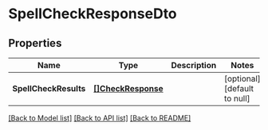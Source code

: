 # SpellCheckResponseDto

## Properties
Name | Type | Description | Notes
------------ | ------------- | ------------- | -------------
**SpellCheckResults** | [**[]CheckResponse**](CheckResponse.md) |  | [optional] [default to null]

[[Back to Model list]](../README.md#documentation-for-models) [[Back to API list]](../README.md#documentation-for-api-endpoints) [[Back to README]](../README.md)


